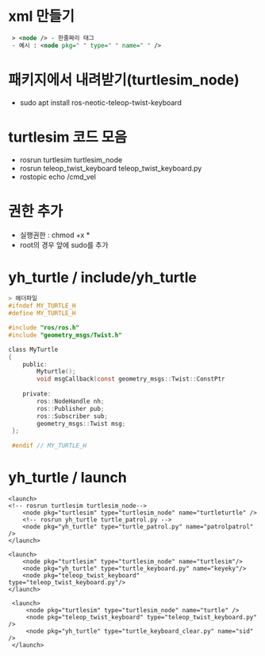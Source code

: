 # xml 만들기

```xml
 > <node /> - 한줄짜리 태그
 - 예시 : <node pkg=" " type=" " name=" " />
```

# 패키지에서 내려받기(turtlesim_node)
- sudo apt install ros-neotic-teleop-twist-keyboard

# turtlesim 코드 모음
- rosrun turtlesim turtlesim_node
- rosrun teleop_twist_keyboard teleop_twist_keyboard.py
- rostopic echo /cmd_vel

# 권한 추가
- 실행권한 : chmod +x *
- root의 경우 앞에 sudo를 추가

# yh_turtle / include/yh_turtle

```C
> 헤더파일
#ifndef MY_TURTLE_H
#define MY_TURTLE_H

#include "ros/ros.h"
#include "geometry_msgs/Twist.h"

class MyTurtle
{
    public:
        Myturtle();
        void msgCallback(const geometry_msgs::Twist::ConstPtr
        
    private:
        ros::NodeHandle nh;
        ros::Publisher pub;
        ros::Subscriber sub;
        geometry_msgs::Twist msg;
 };
 
 #endif // MY_TURTLE_H
 ```
 
 # yh_turtle / launch
 
 ```turtle_patrol.launch
 <launch>
 <!-- rosrun turtlesim turtlesim_node-->
     <node pkg="turtlesim" type="turtlesim_node" name="turtleturtle" />
     <!-- rosrun yh_turtle turtle_patrol.py -->
     <node pkg="yh_turtle" type="turtle_patrol.py" name="patrolpatrol" />
 </launch>
 ```
 
 ```turtle_keyboard.launch
 <launch>
     <node pkg="turtlesim" type="turtlesim_node" name="turtlesim"/>
     <node pkg="yh_turtle" type="turtle_keyboard.py" name="keyeky"/>
     <node pkg="teleop_twist_keyboard" type="teleop_twist_keyboard.py"/>
 </launch>
 ```
 
```turtle_keyboard_clear.launch
 <launch>
     <node pkg="turtlesim" type="turtlesim_node" name="turtle" />
     <node pkg="teleop_twist_keyboard" type="teleop_twist_keyboard.py" />
     <node pkg="yh_turtle" type="turtle_keyboard_clear.py" name="sid" />
 </launch>
```

 
 
